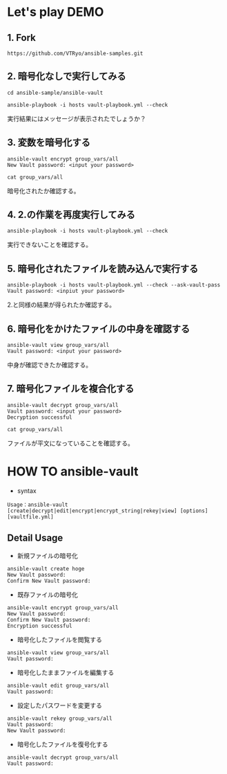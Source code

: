 # Let's play DEMO

## 1. Fork

```
https://github.com/VTRyo/ansible-samples.git
```

## 2. 暗号化なしで実行してみる

```
cd ansible-sample/ansible-vault
```

```
ansible-playbook -i hosts vault-playbook.yml --check
```

実行結果にはメッセージが表示されたでしょうか？

## 3. 変数を暗号化する

```
ansible-vault encrypt group_vars/all
New Vault password: <input your password>
```

```
cat group_vars/all
```

暗号化されたか確認する。

## 4. 2.の作業を再度実行してみる

```
ansible-playbook -i hosts vault-playbook.yml --check
```

実行できないことを確認する。

## 5. 暗号化されたファイルを読み込んで実行する

```
ansible-playbook -i hosts vault-playbook.yml --check --ask-vault-pass
Vault password: <inpiut your password>
```

2.と同様の結果が得られたか確認する。

## 6. 暗号化をかけたファイルの中身を確認する

```
ansible-vault view group_vars/all
Vault password: <input your password>
```

中身が確認できたか確認する。

## 7. 暗号化ファイルを複合化する

```
ansible-vault decrypt group_vars/all 
Vault password: <input your password>
Decryption successful
```

```
cat group_vars/all
```

ファイルが平文になっていることを確認する。


# HOW TO ansible-vault

* syntax

```
Usage：ansible-vault [create|decrypt|edit|encrypt|encrypt_string|rekey|view] [options] [vaultfile.yml]
```

## Detail Usage

* 新規ファイルの暗号化

```
ansible-vault create hoge
New Vault password:
Confirm New Vault password:
```

* 既存ファイルの暗号化

```
ansible-vault encrypt group_vars/all
New Vault password:
Confirm New Vault password:
Encryption successful
```

* 暗号化したファイルを閲覧する

```
ansible-vault view group_vars/all
Vault password:
```

* 暗号化したままファイルを編集する

```
ansible-vault edit group_vars/all
Vault password:
```

* 設定したパスワードを変更する

```
ansible-vault rekey group_vars/all
Vault password:
New Vault password:
```

* 暗号化したファイルを復号化する

```
ansible-vault decrypt group_vars/all
Vault password:
```
